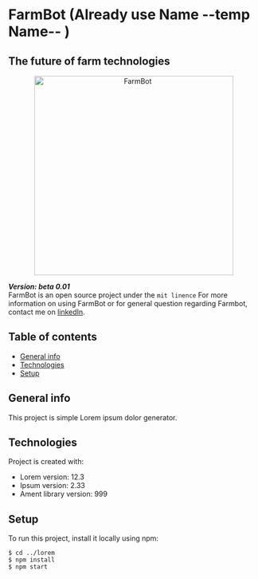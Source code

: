 # FarmBot (Already use Name --temp Name-- )
## The future of farm technologies
<p align="center">
  <a href="https://www.linkedin.com/in/tyleradammartinez/">
    <img
      alt="FarmBot"
      src=""
      width="400"
    />
  </a>
</p>


**_Version: beta 0.01_** <br> 
FarmBot is an open source project under the `mit linence` For more information on using
FarmBot or for general question regarding Farmbot, contact me on [linkedIn](https://www.linkedin.com/in/tyleradammartinez/).

## Table of contents
* [General info](#general-info)
* [Technologies](#technologies)
* [Setup](#setup)

## General info
This project is simple Lorem ipsum dolor generator.
	
## Technologies
Project is created with:
* Lorem version: 12.3
* Ipsum version: 2.33
* Ament library version: 999
	
## Setup
To run this project, install it locally using npm:

```
$ cd ../lorem
$ npm install
$ npm start
```
